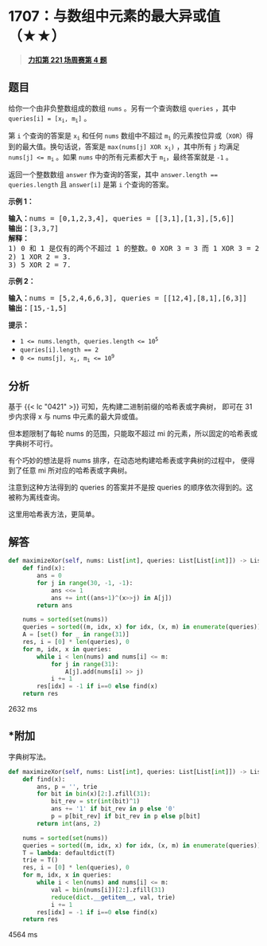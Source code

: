 # 1707：与数组中元素的最大异或值（★★）


> <u>**[力扣第 221 场周赛第 4 题](https://leetcode.cn/problems/maximum-xor-with-an-element-from-array/)**</u>

## 题目

<p>给你一个由非负整数组成的数组 <code>nums</code> 。另有一个查询数组 <code>queries</code> ，其中 <code>queries[i] = [x<sub>i</sub>, m<sub>i</sub>]</code> 。</p>

<p>第 <code>i</code> 个查询的答案是 <code>x<sub>i</sub></code> 和任何 <code>nums</code> 数组中不超过 <code>m<sub>i</sub></code> 的元素按位异或（<code>XOR</code>）得到的最大值。换句话说，答案是 <code>max(nums[j] XOR x<sub>i</sub>)</code> ，其中所有 <code>j</code> 均满足 <code>nums[j] &lt;= m<sub>i</sub></code> 。如果 <code>nums</code> 中的所有元素都大于 <code>m<sub>i</sub></code>，最终答案就是 <code>-1</code> 。</p>

<p>返回一个整数数组<em> </em><code>answer</code><em> </em>作为查询的答案，其中<em> </em><code>answer.length == queries.length</code><em> </em>且<em> </em><code>answer[i]</code><em> </em>是第<em> </em><code>i</code><em> </em>个查询的答案。</p>



<p><strong>示例 1：</strong></p>

<pre><strong>输入：</strong>nums = [0,1,2,3,4], queries = [[3,1],[1,3],[5,6]]
<strong>输出：</strong>[3,3,7]
<strong>解释：</strong>
1) 0 和 1 是仅有的两个不超过 1 的整数。0 XOR 3 = 3 而 1 XOR 3 = 2 。二者中的更大值是 3 。
2) 1 XOR 2 = 3.
3) 5 XOR 2 = 7.
</pre>

<p><strong>示例 2：</strong></p>

<pre><strong>输入：</strong>nums = [5,2,4,6,6,3], queries = [[12,4],[8,1],[6,3]]
<strong>输出：</strong>[15,-1,5]
</pre>



<p><strong>提示：</strong></p>

<ul>
<li><code>1 &lt;= nums.length, queries.length &lt;= 10<sup>5</sup></code></li>
<li><code>queries[i].length == 2</code></li>
<li><code>0 &lt;= nums[j], x<sub>i</sub>, m<sub>i</sub> &lt;= 10<sup>9</sup></code></li>
</ul>


## 分析

基于 {{< lc "0421" >}} 可知，先构建二进制前缀的哈希表或字典树，
即可在 31 步内求得 x 与 nums 中元素的最大异或值。

但本题限制了每轮 nums 的范围，只能取不超过 mi 的元素，所以固定的哈希表或字典树不可行。

有个巧妙的想法是将 nums 排序，在动态地构建哈希表或字典树的过程中，
便得到了任意 mi 所对应的哈希表或字典树。

注意到这种方法得到的 queries 的答案并不是按 queries 的顺序依次得到的。这被称为离线查询。

这里用哈希表方法，更简单。

## 解答

```python
def maximizeXor(self, nums: List[int], queries: List[List[int]]) -> List[int]:
    def find(x):
        ans = 0
        for j in range(30, -1, -1):
            ans <<= 1
            ans += int((ans+1)^(x>>j) in A[j])
        return ans

    nums = sorted(set(nums))
    queries = sorted((m, idx, x) for idx, (x, m) in enumerate(queries))
    A = [set() for _ in range(31)]
    res, i = [0] * len(queries), 0
    for m, idx, x in queries:
        while i < len(nums) and nums[i] <= m:
            for j in range(31):
                A[j].add(nums[i] >> j)
            i += 1
        res[idx] = -1 if i==0 else find(x)
    return res
```
2632 ms

## *附加

字典树写法。

```python
def maximizeXor(self, nums: List[int], queries: List[List[int]]) -> List[int]:
    def find(x):
        ans, p = '', trie
        for bit in bin(x)[2:].zfill(31):
            bit_rev = str(int(bit)^1)
            ans += '1' if bit_rev in p else '0'
            p = p[bit_rev] if bit_rev in p else p[bit]
        return int(ans, 2)

    nums = sorted(set(nums))
    queries = sorted((m, idx, x) for idx, (x, m) in enumerate(queries))
    T = lambda: defaultdict(T)
    trie = T()
    res, i = [0] * len(queries), 0
    for m, idx, x in queries:
        while i < len(nums) and nums[i] <= m:
            val = bin(nums[i])[2:].zfill(31)
            reduce(dict.__getitem__, val, trie)
            i += 1
        res[idx] = -1 if i==0 else find(x)
    return res
```
4564 ms


